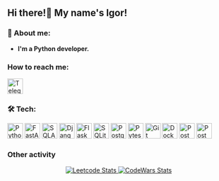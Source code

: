 ## Hi there!👋 My name's Igor!

### 🦉 About me:
- **I'm a Python developer.**

### How to reach me:
<div align="left">
  <a href="https://t.me/igor_kolomitseff" target="_blank">
    <img src="https://img.shields.io/badge/Telegram-26A5E4.svg?style=for-the-badge&logo=Telegram&logoColor=white" height="35" alt="Telegram logo"  />
  </a>
</div>

### 🛠 Tech:
<div align="left">
  <img src="https://img.shields.io/badge/python-3670A0?style=for-the-badge&logo=python&logoColor=ffdd54" height="35" alt="Python logo">
  <img src="https://img.shields.io/badge/FastAPI-009688.svg?style=for-the-badge&logo=FastAPI&logoColor=white" height="35" alt="FastAPI logo">
  <img src="https://img.shields.io/badge/SQLAlchemy-D71F00.svg?style=for-the-badge&logo=SQLAlchemy&logoColor=white" height="35" alt="SQLAlchemy logo">
  <img src="https://img.shields.io/badge/Django-092E20.svg?style=for-the-badge&logo=Django&logoColor=white" height="35" alt="Django logo">
  <img src="https://img.shields.io/badge/flask-%23000.svg?style=for-the-badge&logo=flask&logoColor=white" height="35" alt="Flask logo">
  <img src="https://img.shields.io/badge/SQLite-003B57.svg?style=for-the-badge&logo=SQLite&logoColor=white" height="35" alt="SQLite logo">
  <img src="https://img.shields.io/badge/PostgreSQL-4169E1.svg?style=for-the-badge&logo=PostgreSQL&logoColor=white" height="35" alt="PostgreSQL logo">
  <img src="https://img.shields.io/badge/Pytest-0A9EDC.svg?style=for-the-badge&logo=Pytest&logoColor=white" height="35" alt="Pytest logo">
  <img src="https://img.shields.io/badge/Git-F05032.svg?style=for-the-badge&logo=Git&logoColor=white" height="35" alt="Git logo">
  <img src="https://img.shields.io/badge/Docker-2496ED.svg?style=for-the-badge&logo=Docker&logoColor=white" height="35" alt="Docker logo">
  <img src="https://img.shields.io/badge/Postman-FF6C37.svg?style=for-the-badge&logo=Postman&logoColor=white" height="35" alt="Postman logo">
  <img src="https://img.shields.io/badge/HTML5-E34F26.svg?style=for-the-badge&logo=HTML5&logoColor=white" height="35" alt="Postman logo">
</div>

### Other activity
<div align="center">
  <a href="https://leetcode.com/u/IgorKolomitseff/" target="_blank">
    <img src="https://leetcard.jacoblin.cool/IgorKolomitseff" alt="Leetcode Stats">
  </a>
  <a href="https://www.codewars.com/users/IgorKolomytsev" target="_blank">
    <img src="https://github.r2v.ch/codewars?user=IgorKolomytsev&theme=light" alt="CodeWars Stats">
  </a>
</div>

